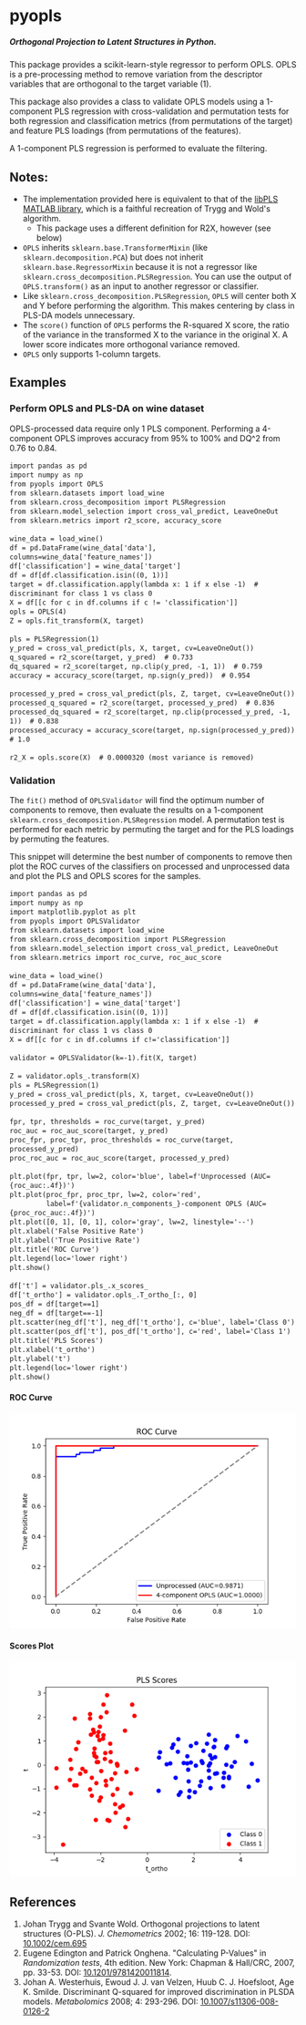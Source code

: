 # pyopls
##### Orthogonal Projection to Latent Structures in Python. 

This package provides a scikit-learn-style regressor to perform OPLS.
OPLS is a pre-processing method to remove variation from the descriptor 
variables that are orthogonal to the target variable (1).

This package also provides a class to validate OPLS models using a 
1-component PLS regression with cross-validation and permutation tests
for both regression and classification metrics (from permutations of the
target) and feature PLS loadings (from permutations of the features).

A 1-component PLS regression is performed to evaluate the filtering.

## Notes:
* The implementation provided here is equivalent to that of the 
  [libPLS MATLAB library](http://libpls.net/), which is a faithful
  recreation of Trygg and Wold's algorithm.
  *   This package uses a different definition for R2X, however (see
      below)
* `OPLS` inherits `sklearn.base.TransformerMixin` (like
  `sklearn.decomposition.PCA`) but does not inherit 
  `sklearn.base.RegressorMixin` because it is not a regressor like
  `sklearn.cross_decomposition.PLSRegression`. You can use the output of
  `OPLS.transform()` as an input to another regressor or classifier.
* Like `sklearn.cross_decomposition.PLSRegression`, `OPLS` will center
  both X and Y before performing the algorithm. This makes centering by
  class in PLS-DA models unnecessary.
* The `score()` function of `OPLS` performs the R-squared X score, the
  ratio of the variance in the transformed X to the variance in the
  original X. A lower score indicates more orthogonal variance removed.
* `OPLS` only supports 1-column targets.

## Examples
### Perform OPLS and PLS-DA on wine dataset
OPLS-processed data require only 1 PLS component. Performing a
4-component OPLS improves accuracy from 95% to 100% and DQ^2 from 0.76
to 0.84.
```pythonstub
import pandas as pd
import numpy as np
from pyopls import OPLS
from sklearn.datasets import load_wine
from sklearn.cross_decomposition import PLSRegression
from sklearn.model_selection import cross_val_predict, LeaveOneOut
from sklearn.metrics import r2_score, accuracy_score

wine_data = load_wine()
df = pd.DataFrame(wine_data['data'], columns=wine_data['feature_names'])
df['classification'] = wine_data['target']
df = df[df.classification.isin((0, 1))]
target = df.classification.apply(lambda x: 1 if x else -1)  # discriminant for class 1 vs class 0
X = df[[c for c in df.columns if c != 'classification']]
opls = OPLS(4)
Z = opls.fit_transform(X, target)

pls = PLSRegression(1)
y_pred = cross_val_predict(pls, X, target, cv=LeaveOneOut())
q_squared = r2_score(target, y_pred)  # 0.733
dq_squared = r2_score(target, np.clip(y_pred, -1, 1))  # 0.759
accuracy = accuracy_score(target, np.sign(y_pred))  # 0.954

processed_y_pred = cross_val_predict(pls, Z, target, cv=LeaveOneOut())
processed_q_squared = r2_score(target, processed_y_pred)  # 0.836
processed_dq_squared = r2_score(target, np.clip(processed_y_pred, -1, 1))  # 0.838
processed_accuracy = accuracy_score(target, np.sign(processed_y_pred))  # 1.0

r2_X = opls.score(X)  # 0.0000320 (most variance is removed)
``` 

### Validation
The `fit()` method of `OPLSValidator` will find the optimum number of
components to remove, then evaluate the results on a 1-component
`sklearn.cross_decomposition.PLSRegression` model. A permutation test is
performed for each metric by permuting the target and for the PLS
loadings by permuting the features.
 
This snippet will determine the best number of components to remove then
plot the ROC curves of the classifiers on processed and unprocessed data
and plot the PLS and OPLS scores for the samples.

```pythonstub
import pandas as pd
import numpy as np
import matplotlib.pyplot as plt
from pyopls import OPLSValidator
from sklearn.datasets import load_wine
from sklearn.cross_decomposition import PLSRegression
from sklearn.model_selection import cross_val_predict, LeaveOneOut
from sklearn.metrics import roc_curve, roc_auc_score

wine_data = load_wine()
df = pd.DataFrame(wine_data['data'], columns=wine_data['feature_names'])
df['classification'] = wine_data['target']
df = df[df.classification.isin((0, 1))]
target = df.classification.apply(lambda x: 1 if x else -1)  # discriminant for class 1 vs class 0
X = df[[c for c in df.columns if c!='classification']]

validator = OPLSValidator(k=-1).fit(X, target)

Z = validator.opls_.transform(X)
pls = PLSRegression(1)
y_pred = cross_val_predict(pls, X, target, cv=LeaveOneOut())
processed_y_pred = cross_val_predict(pls, Z, target, cv=LeaveOneOut())

fpr, tpr, thresholds = roc_curve(target, y_pred)
roc_auc = roc_auc_score(target, y_pred)
proc_fpr, proc_tpr, proc_thresholds = roc_curve(target, processed_y_pred)
proc_roc_auc = roc_auc_score(target, processed_y_pred)

plt.plot(fpr, tpr, lw=2, color='blue', label=f'Unprocessed (AUC={roc_auc:.4f})')
plt.plot(proc_fpr, proc_tpr, lw=2, color='red',
         label=f'{validator.n_components_}-component OPLS (AUC={proc_roc_auc:.4f})')
plt.plot([0, 1], [0, 1], color='gray', lw=2, linestyle='--')
plt.xlabel('False Positive Rate')
plt.ylabel('True Positive Rate')
plt.title('ROC Curve')
plt.legend(loc='lower right')
plt.show()

df['t'] = validator.pls_.x_scores_
df['t_ortho'] = validator.opls_.T_ortho_[:, 0]
pos_df = df[target==1]
neg_df = df[target==-1]
plt.scatter(neg_df['t'], neg_df['t_ortho'], c='blue', label='Class 0')
plt.scatter(pos_df['t'], pos_df['t_ortho'], c='red', label='Class 1')
plt.title('PLS Scores')
plt.xlabel('t_ortho')
plt.ylabel('t')
plt.legend(loc='lower right')
plt.show()
```
#### ROC Curve
![roc curve](roc_curve.png) 
#### Scores Plot
![scores plot](scores.png)
## References
1. Johan Trygg and Svante Wold. Orthogonal projections to latent structures (O-PLS).
   *J. Chemometrics* 2002; 16: 119-128. DOI: [10.1002/cem.695](https://dx.doi.org/10.1002/cem.695)
2. Eugene Edington and Patrick Onghena. "Calculating P-Values" in *Randomization tests*, 4th edition.
   New York: Chapman & Hall/CRC, 2007, pp. 33-53. DOI: [10.1201/9781420011814](https://doi.org/10.1201/9781420011814).
3. Johan A. Westerhuis, Ewoud J. J. van Velzen, Huub C. J. Hoefsloot, Age K. Smilde. Discriminant Q-squared for 
   improved discrimination in PLSDA models. *Metabolomics* 2008; 4: 293-296. 
   DOI: [10.1007/s11306-008-0126-2](https://doi.org/10.1007/s11306-008-0126-2)

